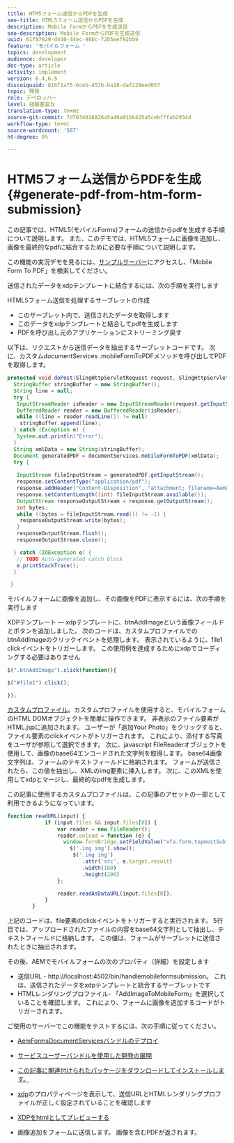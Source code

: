 ```yaml
---
title: HTM5フォーム送信からPDFを生成
seo-title: HTML5フォーム送信からPDFを生成
description: Mobile FormからPDFを生成送信
seo-description: Mobile FormからPDFを生成送信
uuid: 61f07029-d440-44ec-98bc-f2b5eef92b59
feature: 'モバイルフォーム '
topics: development
audience: developer
doc-type: article
activity: implement
version: 6.4,6.5
discoiquuid: 816f1a75-6ceb-457b-ba18-daf229eed057
topic: 開発
role: デベロッパー
level: 経験豊富な
translation-type: tm+mt
source-git-commit: 7d7034026826a5a46a91b6425a5cebfffab2934d
workflow-type: tm+mt
source-wordcount: '587'
ht-degree: 0%

---
```



# HTM5フォーム送信からPDFを生成{#generate-pdf-from-htm-form-submission}

この記事では、HTML5(モバイルForms)フォームの送信からpdfを生成する手順について説明します。 また、このデモでは、HTML5フォームに画像を追加し、画像を最終的なpdfに結合するために必要な手順について説明します。

この機能の実況デモを見るには、[サンプルサーバー](https://forms.enablementadobe.com/content/samples/samples.html?query=0)にアクセスし、「Mobile Form To PDF」を検索してください。

送信されたデータをxdpテンプレートに結合するには、次の手順を実行します

HTML5フォーム送信を処理するサーブレットの作成

* このサーブレット内で、送信されたデータを取得します
* このデータをxdpテンプレートと結合してpdfを生成します
* PDFを呼び出し元のアプリケーションにストリーミング戻す

以下は、リクエストから送信データを抽出するサーブレットコードです。 次に、カスタムdocumentServices .mobileFormToPDFメソッドを呼び出してPDFを取得します。

```java
protected void doPost(SlingHttpServletRequest request, SlingHttpServletResponse response) {
  StringBuffer stringBuffer = new StringBuffer();
  String line = null;
  try {
   InputStreamReader isReader = new InputStreamReader(request.getInputStream(), "UTF-8");
   BufferedReader reader = new BufferedReader(isReader);
   while ((line = reader.readLine()) != null)
    stringBuffer.append(line);
  } catch (Exception e) {
   System.out.println("Error");
  }
  String xmlData = new String(stringBuffer);
  Document generatedPDF = documentServices.mobileFormToPDF(xmlData);
  try {
   
   InputStream fileInputStream = generatedPDF.getInputStream();
   response.setContentType("application/pdf");
   response.addHeader("Content-Disposition", "attachment; filename=AemFormsRocks.pdf");
   response.setContentLength((int) fileInputStream.available());
   OutputStream responseOutputStream = response.getOutputStream();
   int bytes;
   while ((bytes = fileInputStream.read()) != -1) {
    responseOutputStream.write(bytes);
   }
   responseOutputStream.flush();
   responseOutputStream.close();

  } catch (IOException e) {
   // TODO Auto-generated catch block
   e.printStackTrace();
  }

 }
```

モバイルフォームに画像を追加し、その画像をPDFに表示するには、次の手順を実行します

XDPテンプレート — xdpテンプレートに、btnAddImageという画像フィールドとボタンを追加しました。 次のコードは、カスタムプロファイルでのbtnAddImageのクリックイベントを処理します。 表示されているように、file1 clickイベントをトリガーします。 この使用例を達成するためにxdpでコーディングする必要はありません

```javascript
$(".btnAddImage").click(function(){

$("#file1").click();

});
```

[カスタムプロファイル](https://helpx.adobe.com/livecycle/help/mobile-forms/creating-profile.html#CreatingCustomProfiles)。カスタムプロファイルを使用すると、モバイルフォームのHTML DOMオブジェクトを簡単に操作できます。 非表示のファイル要素がHTML.jspに追加されます。 ユーザーが「追加Your Photo」をクリックすると、ファイル要素のclickイベントがトリガーされます。 これにより、添付する写真をユーザが参照して選択できます。 次に、javascript FileReaderオブジェクトを使用して、画像のbase64エンコードされた文字列を取得します。 base64画像文字列は、フォームのテキストフィールドに格納されます。 フォームが送信されたら、この値を抽出し、XMLのimg要素に挿入します。 次に、このXMLを使用してxdpとマージし、最終的なpdfを生成します。

この記事に使用するカスタムプロファイルは、この記事のアセットの一部として利用できるようになっています。

```javascript
function readURL(input) {
            if (input.files && input.files[0]) {
                var reader = new FileReader();
                reader.onload = function (e) {
                  window.formBridge.setFieldValue("xfa.form.topmostSubform.Page1.base64image",reader.result);
                    $('.img img').show();
                     $('.img img')
                        .attr('src', e.target.result)
                        .width(180)
                        .height(200)
                };

                reader.readAsDataURL(input.files[0]);
            }
        }
```

上記のコードは、file要素のclickイベントをトリガーすると実行されます。 5行目では、アップロードされたファイルの内容をbase64文字列として抽出し、テキストフィールドに格納します。 この値は、フォームがサーブレットに送信されたときに抽出されます。

その後、AEMでモバイルフォームの次のプロパティ（詳細）を設定します

* 送信URL - http://localhost:4502/bin/handlemobileformsubmission。 これは、送信されたデータをxdpテンプレートと統合するサーブレットです
* HTMLレンダリングプロファイル- 「AddImageToMobileForm」を選択していることを確認します。 これにより、フォームに画像を追加するコードがトリガーされます。

ご使用のサーバーでこの機能をテストするには、次の手順に従ってください。

* [AemFormsDocumentServicesバンドルのデプロイ](/help/forms/assets/common-osgi-bundles/AEMFormsDocumentServices.core-1.0-SNAPSHOT.jar)

* [サービスユーザーバンドルを使用した開発の展開](/help/forms/assets/common-osgi-bundles/DevelopingWithServiceUser.jar)

* [この記事に関連付けられたパッケージをダウンロードしてインストールします。](assets/pdf-from-mobile-form-submission.zip)

* [xdp](http://localhost:4502/libs/fd/fm/gui/content/forms/formmetadataeditor.html/content/dam/formsanddocuments/schengen.xdp)のプロパティページを表示して、送信URLとHTMLレンダリングプロファイルが正しく設定されていることを確認します

* [XDPをhtmlとしてプレビューする](http://localhost:4502/content/dam/formsanddocuments/schengen.xdp/jcr:content)

* 画像追加をフォームに送信します。 画像を含むPDFが返されます。

